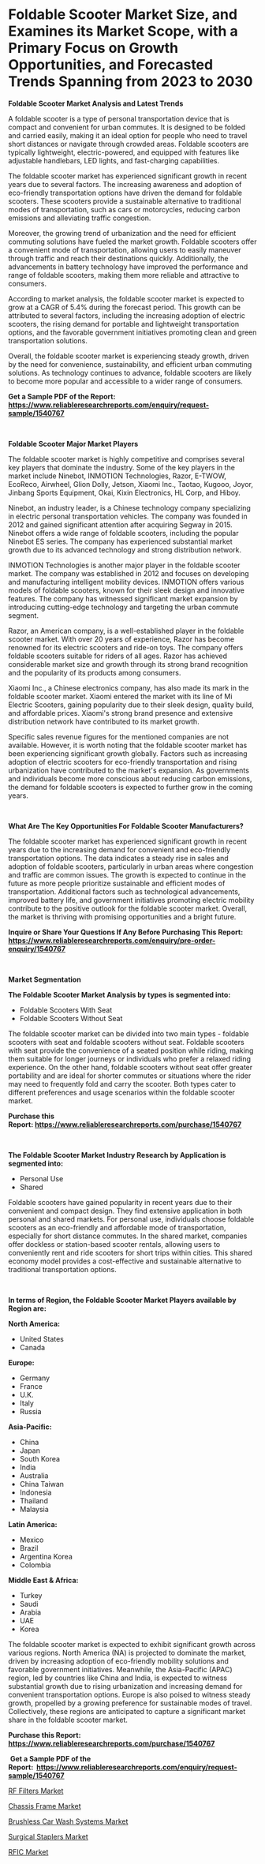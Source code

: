 <p><h1>Foldable Scooter Market Size, and Examines its Market Scope, with a Primary Focus on Growth Opportunities, and Forecasted Trends Spanning from 2023 to 2030</h1></p><p><strong>Foldable Scooter Market Analysis and Latest Trends</strong></p>
<p><p>A foldable scooter is a type of personal transportation device that is compact and convenient for urban commutes. It is designed to be folded and carried easily, making it an ideal option for people who need to travel short distances or navigate through crowded areas. Foldable scooters are typically lightweight, electric-powered, and equipped with features like adjustable handlebars, LED lights, and fast-charging capabilities.</p><p>The foldable scooter market has experienced significant growth in recent years due to several factors. The increasing awareness and adoption of eco-friendly transportation options have driven the demand for foldable scooters. These scooters provide a sustainable alternative to traditional modes of transportation, such as cars or motorcycles, reducing carbon emissions and alleviating traffic congestion.</p><p>Moreover, the growing trend of urbanization and the need for efficient commuting solutions have fueled the market growth. Foldable scooters offer a convenient mode of transportation, allowing users to easily maneuver through traffic and reach their destinations quickly. Additionally, the advancements in battery technology have improved the performance and range of foldable scooters, making them more reliable and attractive to consumers.</p><p>According to market analysis, the foldable scooter market is expected to grow at a CAGR of 5.4% during the forecast period. This growth can be attributed to several factors, including the increasing adoption of electric scooters, the rising demand for portable and lightweight transportation options, and the favorable government initiatives promoting clean and green transportation solutions.</p><p>Overall, the foldable scooter market is experiencing steady growth, driven by the need for convenience, sustainability, and efficient urban commuting solutions. As technology continues to advance, foldable scooters are likely to become more popular and accessible to a wider range of consumers.</p></p>
<p><strong>Get a Sample PDF of the Report:&nbsp; <a href="https://www.reliableresearchreports.com/enquiry/request-sample/1540767">https://www.reliableresearchreports.com/enquiry/request-sample/1540767</a></strong></p>
<p>&nbsp;</p>
<p><strong>Foldable Scooter Major Market Players</strong></p>
<p><p>The foldable scooter market is highly competitive and comprises several key players that dominate the industry. Some of the key players in the market include Ninebot, INMOTION Technologies, Razor, E-TWOW, EcoReco, Airwheel, Glion Dolly, Jetson, Xiaomi Inc., Taotao, Kugooo, Joyor, Jinbang Sports Equipment, Okai, Kixin Electronics, HL Corp, and Hiboy.</p><p>Ninebot, an industry leader, is a Chinese technology company specializing in electric personal transportation vehicles. The company was founded in 2012 and gained significant attention after acquiring Segway in 2015. Ninebot offers a wide range of foldable scooters, including the popular Ninebot ES series. The company has experienced substantial market growth due to its advanced technology and strong distribution network.</p><p>INMOTION Technologies is another major player in the foldable scooter market. The company was established in 2012 and focuses on developing and manufacturing intelligent mobility devices. INMOTION offers various models of foldable scooters, known for their sleek design and innovative features. The company has witnessed significant market expansion by introducing cutting-edge technology and targeting the urban commute segment.</p><p>Razor, an American company, is a well-established player in the foldable scooter market. With over 20 years of experience, Razor has become renowned for its electric scooters and ride-on toys. The company offers foldable scooters suitable for riders of all ages. Razor has achieved considerable market size and growth through its strong brand recognition and the popularity of its products among consumers.</p><p>Xiaomi Inc., a Chinese electronics company, has also made its mark in the foldable scooter market. Xiaomi entered the market with its line of Mi Electric Scooters, gaining popularity due to their sleek design, quality build, and affordable prices. Xiaomi's strong brand presence and extensive distribution network have contributed to its market growth.</p><p>Specific sales revenue figures for the mentioned companies are not available. However, it is worth noting that the foldable scooter market has been experiencing significant growth globally. Factors such as increasing adoption of electric scooters for eco-friendly transportation and rising urbanization have contributed to the market's expansion. As governments and individuals become more conscious about reducing carbon emissions, the demand for foldable scooters is expected to further grow in the coming years.</p></p>
<p>&nbsp;</p>
<p><strong>What Are The Key Opportunities For Foldable Scooter Manufacturers?</strong></p>
<p><p>The foldable scooter market has experienced significant growth in recent years due to the increasing demand for convenient and eco-friendly transportation options. The data indicates a steady rise in sales and adoption of foldable scooters, particularly in urban areas where congestion and traffic are common issues. The growth is expected to continue in the future as more people prioritize sustainable and efficient modes of transportation. Additional factors such as technological advancements, improved battery life, and government initiatives promoting electric mobility contribute to the positive outlook for the foldable scooter market. Overall, the market is thriving with promising opportunities and a bright future.</p></p>
<p><strong>Inquire or Share Your Questions If Any Before Purchasing This Report: <a href="https://www.reliableresearchreports.com/enquiry/pre-order-enquiry/1540767">https://www.reliableresearchreports.com/enquiry/pre-order-enquiry/1540767</a></strong></p>
<p>&nbsp;</p>
<p><strong>Market Segmentation</strong></p>
<p><strong>The Foldable Scooter Market Analysis by types is segmented into:</strong></p>
<p><ul><li>Foldable Scooters With Seat</li><li>Foldable Scooters Without Seat</li></ul></p>
<p><p>The foldable scooter market can be divided into two main types - foldable scooters with seat and foldable scooters without seat. Foldable scooters with seat provide the convenience of a seated position while riding, making them suitable for longer journeys or individuals who prefer a relaxed riding experience. On the other hand, foldable scooters without seat offer greater portability and are ideal for shorter commutes or situations where the rider may need to frequently fold and carry the scooter. Both types cater to different preferences and usage scenarios within the foldable scooter market.</p></p>
<p><strong>Purchase this Report:&nbsp;<a href="https://www.reliableresearchreports.com/purchase/1540767">https://www.reliableresearchreports.com/purchase/1540767</a></strong></p>
<p>&nbsp;</p>
<p><strong>The Foldable Scooter Market Industry Research by Application is segmented into:</strong></p>
<p><ul><li>Personal Use</li><li>Shared</li></ul></p>
<p><p>Foldable scooters have gained popularity in recent years due to their convenient and compact design. They find extensive application in both personal and shared markets. For personal use, individuals choose foldable scooters as an eco-friendly and affordable mode of transportation, especially for short distance commutes. In the shared market, companies offer dockless or station-based scooter rentals, allowing users to conveniently rent and ride scooters for short trips within cities. This shared economy model provides a cost-effective and sustainable alternative to traditional transportation options.</p></p>
<p>&nbsp;</p>
<p><strong>In terms of Region, the Foldable Scooter Market Players available by Region are:</strong></p>
<p>
    <p> <strong> North America: </strong>
        <ul>
            <li>United States</li>
            <li>Canada</li>
        </ul>
        </p> 
    <p> <strong> Europe: </strong>
        <ul>
            <li>Germany</li>
            <li>France</li>
            <li>U.K.</li>
            <li>Italy</li>
            <li>Russia</li>
        </ul>
        </p> 
    <p> <strong> Asia-Pacific: </strong>
        <ul>
            <li>China</li>
            <li>Japan</li>
            <li>South Korea</li>
            <li>India</li>
            <li>Australia</li>
            <li>China Taiwan</li>
            <li>Indonesia</li>
            <li>Thailand</li>
            <li>Malaysia</li>
        </ul>
        </p> 
    <p> <strong> Latin America: </strong>
        <ul>
            <li>Mexico</li>
            <li>Brazil</li>
            <li>Argentina Korea</li>
            <li>Colombia</li>
        </ul>
        </p> 
    <p> <strong> Middle East & Africa: </strong>
        <ul>
            <li>Turkey</li>
            <li>Saudi</li>
            <li>Arabia</li>
            <li>UAE</li>
            <li>Korea</li>
        </ul>
    </p>
    </p>
<p><p>The foldable scooter market is expected to exhibit significant growth across various regions. North America (NA) is projected to dominate the market, driven by increasing adoption of eco-friendly mobility solutions and favorable government initiatives. Meanwhile, the Asia-Pacific (APAC) region, led by countries like China and India, is expected to witness substantial growth due to rising urbanization and increasing demand for convenient transportation options. Europe is also poised to witness steady growth, propelled by a growing preference for sustainable modes of travel. Collectively, these regions are anticipated to capture a significant market share in the foldable scooter market.</p></p>
<p><strong>Purchase this Report: <a href="https://www.reliableresearchreports.com/purchase/1540767">https://www.reliableresearchreports.com/purchase/1540767</a></strong></p>
<p>&nbsp;<strong>Get a Sample PDF of the Report:&nbsp;&nbsp;<a href="https://www.reliableresearchreports.com/enquiry/request-sample/1540767">https://www.reliableresearchreports.com/enquiry/request-sample/1540767</a></strong></p>
<p><strong></strong></p>
<p><p><a href="https://medium.com/@juansmith1961/decoding-rf-filters-market-metrics-market-share-trends-and-growth-patterns-13db65d4d395">RF Filters Market</a></p><p><a href="https://github.com/RickHolmes3/Market-Research-Report-List-2/blob/main/chassis-frame-market.md">Chassis Frame Market</a></p><p><a href="https://github.com/GroverBarry/Market-Research-Report-List-2/blob/main/brushless-car-wash-systems-market.md">Brushless Car Wash Systems Market</a></p><p><a href="https://www.linkedin.com/pulse/surgical-staplers-market-size-share-amp-trends-analysis-report-yngge/">Surgical Staplers Market</a></p><p><a href="https://medium.com/@brandonramos59/rfic-market-outlook-industry-overview-and-forecast-2023-to-2030-17b1dda76e09">RFIC Market</a></p></p>